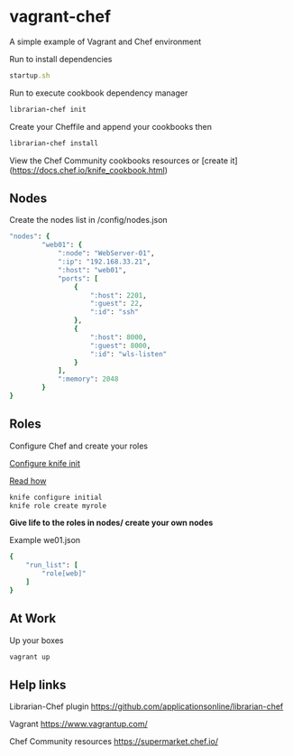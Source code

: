 # vagrant-chef
A simple example of Vagrant and Chef environment

Run to install dependencies
```ruby
startup.sh 
```

Run to execute cookbook dependency manager 
```ruby
librarian-chef init
```

Create your Cheffile and append your cookbooks then
```ruby
librarian-chef install
```

View the Chef Community cookbooks resources or [create it] (https://docs.chef.io/knife_cookbook.html)


Nodes
-----
Create the nodes list in /config/nodes.json
```ruby
"nodes": {
		"web01": {
			":node": "WebServer-01",
			":ip": "192.168.33.21",
			":host": "web01",
			"ports": [
				{
					":host": 2201,
					":guest": 22,
					":id": "ssh"
				},
				{
					":host": 8000,
					":guest": 8000,
					":id": "wls-listen"
				}
			],
			":memory": 2048
		}
}
```

Roles
-----
Configure Chef and create your roles

[Configure knife init](https://docs.chef.io/knife_configure.html)

[Read how](https://www.digitalocean.com/community/tutorials/how-to-use-roles-and-environments-in-chef-to-control-server-configurations)

```ruby
knife configure initial
knife role create myrole
```


**Give life to the roles in nodes/ create your own nodes**

Example we01.json

```ruby
{
    "run_list": [
        "role[web]"
    ]
}
```

At Work
-------

Up your boxes
```ruby
vagrant up
```


Help links
---------

Librarian-Chef plugin
https://github.com/applicationsonline/librarian-chef

Vagrant
https://www.vagrantup.com/

Chef Community resources
https://supermarket.chef.io/
